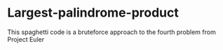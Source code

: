 # Largest-palindrome-product
This spaghetti code is a bruteforce approach to the fourth problem from Project Euler
